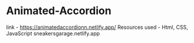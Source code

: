# Animated-Accordion
link - https://animatedaccordionn.netlify.app/
Resources used - Html, CSS, JavaScript
sneakersgarage.netlify.app
